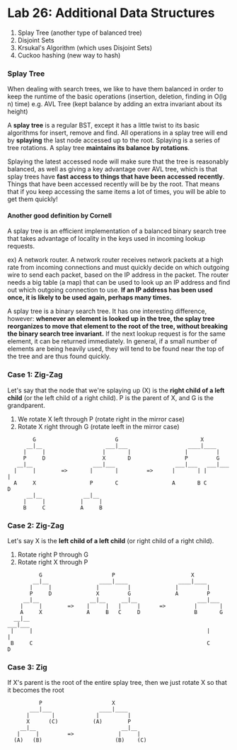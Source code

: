 Lab 26: Additional Data Structures
===
1. Splay Tree (another type of balanced tree)
2. Disjoint Sets
3. Krsukal's Algorithm (which uses Disjoint Sets)
4. Cuckoo hashing (new way to hash)

### Splay Tree
When dealing with search trees, we like to have them balanced in order to keep the runtime of the basic operations (insertion, deletion, finding in O(lg n) time) e.g. AVL Tree (kept balance by adding an extra invariant about its height)

A **splay tree** is a regular BST, except it has a little twist to its basic algorithms for insert, remove and find. All operations in a splay tree will end by **splaying** the last node accessed up to the root. Splaying is a series of tree rotations. A splay tree **maintains its balance by rotations**. 

Splaying the latest accessed node will make sure that the tree is reasonably balanced, as well as giving a key advantage over AVL tree, which is that splay trees have **fast access to things that have been accessed recently**. Things that have been accessed recently will be by the root. That means that if you keep accessing the same items a lot of times, you will be able to get them quickly!

#### Another good definition by Cornell
A splay tree is an efficient implementation of a balanced binary search tree that takes advantage of locality in the keys used in incoming lookup requests.

ex) A network router. A network router receives network packets at a high rate from incoming connections and must quickly decide on which outgoing wire to send each packet, based on the IP address in the packet. The router needs a big table (a map) that can be used to look up an IP address and find out which outgoing connection to use. **If an IP address has been used once, it is likely to be used again, perhaps many times.**

A splay tree is a binary search tree. It has one interesting difference, however: **whenever an element is looked up in the tree, the splay tree reorganizes to move that element to the root of the tree, without breaking the binary search tree invariant.** If the next lookup request is for the same element, it can be returned immediately. In general, if a small number of elements are being heavily used, they will tend to be found near the top of the tree and are thus found quickly.

### Case 1: Zig-Zag
Let's say that the node that we're splaying up (X) is the **right child of a left child** (or the left child of a right child). P is the parent of X, and G is the grandparent. 

1. We rotate X left through P (rotate right in the mirror case)
2. Rotate X right through G (rotate leeft in the mirror case)

```
        G                         G                          X
      __|__                    ___|___                   ____|____
     |     |                  |       |                 |         |
     P     D                  X       D                 P         G
   __|__                   ___|___                   ___|___   ___|___
  |     |        =>       |       |         =>      |       | |       |
  A     X                 P       C                 A       B C       D
      __|__             __|__       
     |     |           |     |        
     B     C           A     B        
```

### Case 2: Zig-Zag
Let's say X is the **left child of a left child** (or right child of a right child). 

1. Rotate right P through G
2. Rotate right X through P


```
          G                      P                        X
        __|__                ____|____                ____|____
       |     |              |         |              |         |
       P     D              X         G              A         P
     __|__                __|__     __|__                   ___|___   
    |     |        =>    |     |   |     |      =>         |       |
    A     X              A     B   C     D                 B       G 
  __|__                                                         ___|___
 |     |                                                       |       |
 B     C                                                       C       D
```


### Case 3: Zig
If X's parent is the root of the entire splay tree, then we just rotate X so that it becomes the root

```
          P                      X                        
       ___|___               ____|____                
      |       |             |         |              
      X      (C)           (A)        P              
    __|__                           __|__
   |     |         =>              |     |
  (A)   (B)                       (B)    (C)                
```















